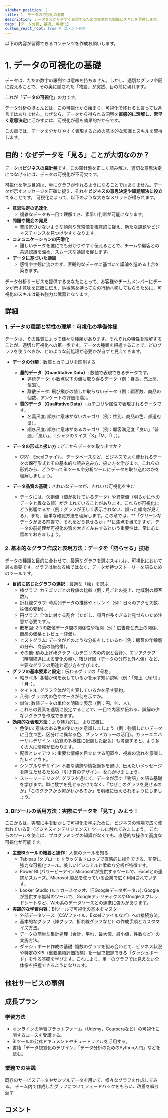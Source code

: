 ```yaml
---
sidebar_position: 2
title: 1. データの可視化の基礎
description: データを分かりやすく表現するための基本的な知識とスキルを習得します。
tags: [データ分析, 基礎, 可視化]
custom_react_root: true # コメント有無
---
```


以下の内容が習得できるコンテンツを作成お願いします。

# 1. データの可視化の基礎

データは、ただの数字の羅列では意味を持ちません。しかし、適切なグラフや図に変えることで、その奥に隠された「物語」が突然、目の前に現れます。

これが「**データの可視化**」の力です。

データ分析のほとんどは、この可視化から始まり、可視化で終わると言っても過言ではありません。なぜなら、データから得られる洞察を**直感的に理解し、素早く意思決定**に活かすには、可視化が最も効果的だからです。

この章では、データを分かりやすく表現するための基本的な知識とスキルを習得します。

## 目的：なぜデータを「見る」ことが大切なのか？

データは**ビジネスの羅針盤**です。この羅針盤を正しく読み解き、適切な意思決定につなげるには、データの可視化が不可欠です。

可視化を学ぶ目的は、単にグラフが作れるようになることではありません。データが示すメッセージを正確に捉え、それを**ビジネスの意思決定や課題解決に役立てる**ことです。
可視化によって、以下のような大きなメリットが得られます。

- **意思決定の迅速化**
  - 複雑なデータも一目で理解でき、素早い判断が可能になります。
- **問題や機会の発見**
  - 普段気づかないような傾向や異常値を視覚的に捉え、新たな課題やビジネスチャンスを見つけやすくなります。
- **コミュニケーションの円滑化**
  - 難しいデータを誰にでも分かりやすく伝えることで、チームや顧客との共通認識を深め、スムーズな議論を促します。
- **データに基づいた議論**
  - 感情や主観に流されず、客観的なデータに基づいて議論を進める土台を築きます。

データ分析サービスを提供するあなたにとって、お客様やチームメンバーにデータが示す意味を正確に伝え、納得感を持って次の行動へ移してもらうために、可視化のスキルは最も強力な武器となります。

## 詳細

### 1. データの種類と特性の理解：可視化の準備体操

データは、その性質によって様々な種類があります。それぞれの特性を理解することが、適切な可視化への第一歩です。データの種類を把握することで、どのグラフを使うべきか、どのような前処理が必要かが自ずと見えてきます。

- **データの分類**：数値とカテゴリを区別する
  - **量的データ（Quantitative Data）**: 数値で表現できるデータです。
    - 連続データ: 小数点以下の値も取り得るデータ（例：身長、売上高、気温）。
    - 離散データ: 飛び飛びの値しか取らないデータ（例：顧客数、商品の個数、アンケートの評価段階）。
  - **質的データ（Qualitative Data）**: カテゴリや属性で表現されるデータです。
    - 名義尺度: 順序に意味がないカテゴリ（例：性別、商品の色、都道府県）。
    - 順序尺度: 順序に意味があるカテゴリ（例：顧客満足度「良い」「普通」「悪い」、Tシャツのサイズ「S」「M」「L」）。

- **データの形式と扱い方**：どこからデータを取り出すか？
  - CSV、Excelファイル、データベースなど、ビジネスでよく使われるデータの保存形式とその基本的な読み込み方、扱い方を学びます。これらの形式から、どうやってBIツールや分析ツールにデータを取り込むのかを理解しましょう。
- **データ品質の基礎**：きれいなデータが、きれいな可視化を生む
  - データには、欠損値（値が抜けているデータ）や異常値（明らかに他のデータと異なる値）が含まれていることがあります。これらが可視化にどう影響するか（例：グラフが正しく表示されない、誤った傾向が見える）、また、簡単な確認方法を理解します。この章では、**「クリーンなデータがある前提で、それをどう見せるか」**に焦点を当てますが、データの前処理が可視化の質を大きく左右するという重要性は、常に心に留めておきましょう。

### 2. 基本的なグラフ作成と表現方法：データを「語らせる」技術

データの種類と目的に合わせて、最適なグラフを選ぶスキルは、可視化において最も重要です。グラフは単なる絵ではなく、データが持つストーリーを語るためのツールです。

- **目的に応じたグラフの選択**：最適な「絵」を選ぶ
  - 棒グラフ: カテゴリごとの数値の比較（例：月ごとの売上、地域別の顧客数）。
  - 折れ線グラフ: 時系列データの推移やトレンド（例：日々のアクセス数、株価の変動）。
  - 円グラフ: 全体に対する割合（ただし、項目が多すぎると見づらいため注意が必要です）。
  - 散布図: 2つの数値データ間の関係性や相関（例：広告費と売上の関係、商品の価格とレビュー評価）。
  - ヒストグラム: データがどのような分布をしているか（例：顧客の年齢層の分布、商品の価格帯）。
  - その他: 積み上げ棒グラフ（カテゴリ内の内訳と合計）、エリアグラフ（時間経過による変化の量）、箱ひげ図（データの分布と外れ値）など、主要なグラフの用途と選び方を学びます。
- **グラフの基本要素と設定**：伝わるグラフの「骨格」
  - 軸ラベル: 各軸が何を表しているかを示す短い説明（例：「売上（万円）」「月」）。
  - タイトル: グラフ全体が何を表しているかを示す要約。
  - 凡例: グラフ内の色やマークが何を示すか。
  - 単位: 数値データの単位を明確に表示（例：円、％、人）。
  - これらの要素を適切に設定することで、一目で内容が伝わる、誤解の少ないグラフを作成できます。
- **効果的な表現方法**：より魅力的に、より正確に
  - 色使い: 意味のある色の使い方を意識しましょう（例：強調したいデータに目立つ色、区分けに異なる色、ブランドカラーの活用）。カラーユニバーサルデザイン（色覚の多様性に配慮した配色）も考慮すると、より多くの人に情報が伝わります。
  - 配置とレイアウト: 重要な情報を目立たせる配置や、視線の流れを意識したレイアウト。
  - シンプルなデザイン: 不要な装飾や情報過多を避け、伝えたいメッセージを際立たせるための「引き算のデザイン」を心がけましょう。
  - ストーリーテリング: グラフを通じて、データが示す「物語」を語る基礎を学びます。単に数字を見せるだけでなく、「なぜこのグラフを見せるのか」「このグラフから何がわかるのか」を明確に伝えられるようにしましょう。

### 3. BIツールの活用方法：実際にデータを「見て」みよう！

ここからは、実際に手を動かして可視化を学ぶために、ビジネスの現場で広く使われているBI（ビジネスインテリジェンス）ツールに触れてみましょう。
これらのツールを使えば、プログラミングの知識がなくても、直感的な操作で高度な可視化が可能です。

- **主要BIツールの概要と操作**：人気のツールを知る
  - Tableau (タブロー): ドラッグ＆ドロップで直感的に操作できる、非常に強力な可視化ツール。美しいビジュアルと柔軟な分析が特徴です。
  - Power BI (パワービーアイ): Microsoftが提供するツールで、Excelとの連携がスムーズ。Microsoft製品を使っている企業で広く利用されています。
  - Looker Studio (ルッカースタジオ、旧Googleデータポータル): Googleが提供する無料のツールで、GoogleアナリティクスやGoogleスプレッドシートなど、Web系のデータソースとの連携に強みがあります。
- **実践的な学習内容**：BIツールで可視化の基本をマスター
  - 外部データソース（CSVファイル、Excelファイルなど）への接続方法。
  - 基本的なグラフ（棒グラフ、折れ線グラフなど）の作成手順とカスタマイズ方法。
  - データの簡単な集計処理（合計、平均、最大値、最小値、件数など）の実施方法。
  - ダッシュボード作成の基礎: 複数のグラフを組み合わせて、ビジネス状況や特定のKPI（重要業績評価指標）を一目で把握できる「ダッシュボード」を作る基礎を学びます。これにより、単一のグラフでは見えない全体像を把握できるようになります。

## 他社サービスの事例


## 成長プラン

### 学習方法

- オンラインの学習プラットフォーム（Udemy、Courseraなど）の可視化に関するコースを受講する。
- BIツールの公式ドキュメントやチュートリアルを活用する。
- 書籍「データ視覚化のデザイン」「データ分析のためのPython入門」などを読む。

### 業務での実践

既存のサービスデータやサンプルデータを用いて、様々なグラフを作成してみる。
チーム内で作成したグラフについてフィードバックをもらい、改善を繰り返す

## コメント
